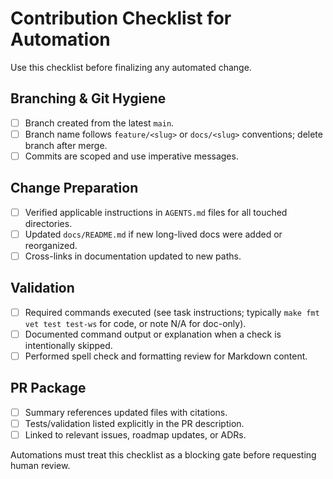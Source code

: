 # Contribution Checklist for Automation

Use this checklist before finalizing any automated change.

## Branching & Git Hygiene
- [ ] Branch created from the latest `main`.
- [ ] Branch name follows `feature/<slug>` or `docs/<slug>` conventions; delete branch after merge.
- [ ] Commits are scoped and use imperative messages.

## Change Preparation
- [ ] Verified applicable instructions in `AGENTS.md` files for all touched directories.
- [ ] Updated `docs/README.md` if new long-lived docs were added or reorganized.
- [ ] Cross-links in documentation updated to new paths.

## Validation
- [ ] Required commands executed (see task instructions; typically `make fmt vet test test-ws` for code, or note N/A for doc-only).
- [ ] Documented command output or explanation when a check is intentionally skipped.
- [ ] Performed spell check and formatting review for Markdown content.

## PR Package
- [ ] Summary references updated files with citations.
- [ ] Tests/validation listed explicitly in the PR description.
- [ ] Linked to relevant issues, roadmap updates, or ADRs.

Automations must treat this checklist as a blocking gate before requesting human review.
